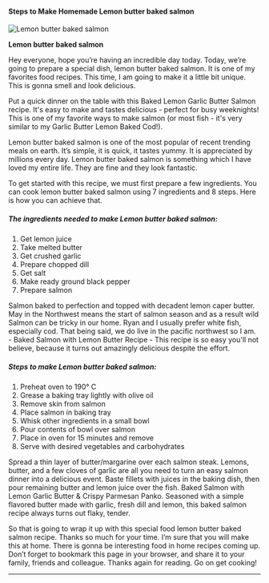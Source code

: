             

#### Steps to Make Homemade Lemon butter baked salmon

![Lemon butter baked salmon](https://img-global.cpcdn.com/recipes/d904c7717eb2fb35/751x532cq70/lemon-butter-baked-salmon-recipe-main-photo.jpg)

**Lemon butter baked salmon**

Hey everyone, hope you’re having an incredible day today. Today, we’re going to prepare a special dish, lemon butter baked salmon. It is one of my favorites food recipes. This time, I am going to make it a little bit unique. This is gonna smell and look delicious.

Put a quick dinner on the table with this Baked Lemon Garlic Butter Salmon recipe. It's easy to make and tastes delicious - perfect for busy weeknights! This is one of my favorite ways to make salmon (or most fish - it's very similar to my Garlic Butter Lemon Baked Cod!).

Lemon butter baked salmon is one of the most popular of recent trending meals on earth. It’s simple, it is quick, it tastes yummy. It is appreciated by millions every day. Lemon butter baked salmon is something which I have loved my entire life. They are fine and they look fantastic.

To get started with this recipe, we must first prepare a few ingredients. You can cook lemon butter baked salmon using 7 ingredients and 8 steps. Here is how you can achieve that.

##### The ingredients needed to make Lemon butter baked salmon:

1.  Get lemon juice
2.  Take melted butter
3.  Get crushed garlic
4.  Prepare chopped dill
5.  Get salt
6.  Make ready ground black pepper
7.  Prepare salmon

Salmon baked to perfection and topped with decadent lemon caper butter. May in the Northwest means the start of salmon season and as a result wild Salmon can be tricky in our home. Ryan and I usually prefer white fish, especially cod. That being said, we do live in the pacific northwest so I am. - Baked Salmon with Lemon Butter Recipe - This recipe is so easy you'll not believe, because it turns out amazingly delicious despite the effort.

##### Steps to make Lemon butter baked salmon:

1.  Preheat oven to 190° C
2.  Grease a baking tray lightly with olive oil
3.  Remove skin from salmon
4.  Place salmon in baking tray
5.  Whisk other ingredients in a small bowl
6.  Pour contents of bowl over salmon
7.  Place in oven for 15 minutes and remove
8.  Serve with desired vegetables and carbohydrates

Spread a thin layer of butter/margarine over each salmon steak. Lemons, butter, and a few cloves of garlic are all you need to turn an easy salmon dinner into a delicious event. Baste fillets with juices in the baking dish, then pour remaining butter and lemon juice over the fish. Baked Salmon with Lemon Garlic Butter & Crispy Parmesan Panko. Seasoned with a simple flavored butter made with garlic, fresh dill and lemon, this baked salmon recipe always turns out flaky, tender.

So that is going to wrap it up with this special food lemon butter baked salmon recipe. Thanks so much for your time. I’m sure that you will make this at home. There is gonna be interesting food in home recipes coming up. Don’t forget to bookmark this page in your browser, and share it to your family, friends and colleague. Thanks again for reading. Go on get cooking!

* * *